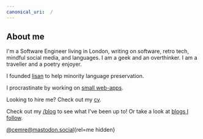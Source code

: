 ```yaml
---
canonical_uri:  /
---
```


## About me

I'm a Software Engineer living in London, writing on software, retro tech, mindful social media, and languages. I am a geek and an overthinker. I am a traveller and a poetry enjoyer.

I founded [lisan](http://lisan.dutl.uk) to help minority language preservation.

I procrastinate by working on [small web-apps](https://www.dutl.uk/).

Looking to hire me? Check out my [cv](/cv).

Check out my [/blog](/blog) to see what I've been up to! Or take a look at [blogs I follow](https://github.com/cemreefe/favourite-blogs).



[@cemre@mastodon.social](https://mastodon.social/@cemre){rel=me hidden}
